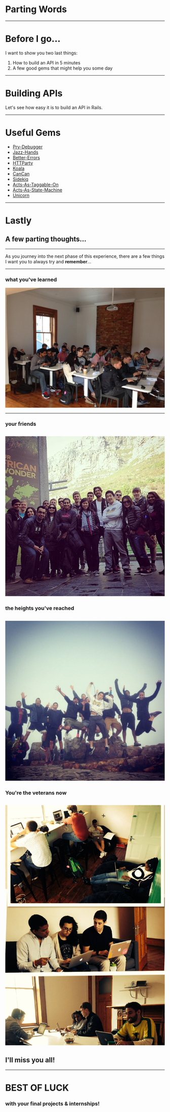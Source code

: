# Parting Words

---
# Before I go...

I want to show you two last things:

1. How to build an API in 5 minutes
2. A few good gems that might help you some day

---

# Building APIs

Let's see how easy it is to build an API in Rails.

---
# Useful Gems

* [Pry-Debugger](https://github.com/nixme/pry-debugger)
* [Jazz-Hands](https://github.com/nixme/jazz_hands)
* [Better-Errors](https://github.com/charliesome/better_errors)
* [HTTParty](https://github.com/jnunemaker/httparty)
* [Koala](https://github.com/arsduo/koala)
* [CanCan](https://github.com/ryanb/cancan)
* [Sidekiq](https://github.com/mperham/sidekiq)
* [Acts-As-Taggable-On](https://github.com/mbleigh/acts-as-taggable-on)
* [Acts-As-State-Machine](https://github.com/aasm/aasm)
* [Unicorn](https://rubygems.org/gems/unicorn)

---
# Lastly
## A few parting thoughts...

---

As you journey into the next phase of this experience, there are a few things I want you to always try and __remember__...

---
### what you've learned

![Learned](/images/slides/17B/learned.jpg)

---
### your friends

![Friends](/images/slides/17B/friends.jpg)
---
### the heights you've reached

![Heights](/images/slides/17B/heights.png)
---
### You're the veterans now

![Session2](/images/slides/17B/session2.jpg)
---

## I'll miss you all!

---

# BEST OF LUCK
### with your final projects & internships!
